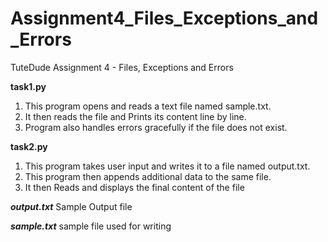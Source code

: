 # Assignment4_Files_Exceptions_and_Errors
TuteDude Assignment 4 - Files, Exceptions and Errors

**task1.py**
1. This program opens and reads a text file named sample.txt. 
2. It then reads the file and Prints its content line by line.
3. Program also handles errors gracefully if the file does not exist.



**task2.py**
1. This program takes user input and writes it to a file named output.txt.
2. This program then appends additional data to the same file.
3. It then Reads and displays the final content of the file


***output.txt***
Sample Output file

***sample.txt***
sample file used for writing
